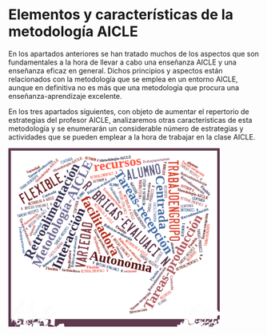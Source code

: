 # Elementos y características de la metodología AICLE

En los apartados anteriores se han tratado muchos de los aspectos que son fundamentales a la hora de llevar a cabo una enseñanza AICLE y una enseñanza eficaz en general. Dichos principios y aspectos están relacionados con la metodología que se emplea en un entorno AICLE, aunque en definitiva no es más que una metodología que procura una enseñanza-aprendizaje excelente.

En los tres apartados siguientes, con objeto de aumentar el repertorio de estrategias del profesor AICLE, analizaremos otras características de esta metodología y se enumerarán un considerable número de estrategias y actividades que se pueden emplear a la hora de trabajar en la clase AICLE.

  

![Wordle Metodología AICLE](img/REAaicle_14_07_16_B1_T1_Principios_v2_img7.png)
